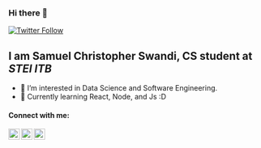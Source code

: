 ### Hi there 👋

[![Twitter Follow](https://img.shields.io/twitter/follow/sahabatsem?color=1DA1F2&logo=twitter&style=for-the-badge)](https://twitter.com/intent/follow?original_referer=https%3A%2F%2Fgithub.com%2FcodeSTACKr&screen_name=sahabatsem)

## I am Samuel Christopher Swandi, CS student at *STEI ITB*

- 👀 I’m interested in Data Science and Software Engineering.
- 🌱 Currently learning React, Node, and Js :D


#### Connect with me:

[<img align="left" alt="Sahabatsem | Twitter" width="22px" src="https://cdn.jsdelivr.net/npm/simple-icons@v3/icons/twitter.svg" />][twitter]
[<img align="left" alt="Samuel Christopher Swandi | LinkedIn" width="22px" src="https://cdn.jsdelivr.net/npm/simple-icons@v3/icons/linkedin.svg" />][linkedin]
[<img align="left" alt="sc_s_ | Instagram" width="22px" src="https://cdn.jsdelivr.net/npm/simple-icons@v3/icons/instagram.svg" />][instagram]



[twitter]: https://twitter.com/sahabatsem
[instagram]: https://www.instagram.com/sc_s_/
[linkedin]: www.linkedin.com/in/samuelswandi
